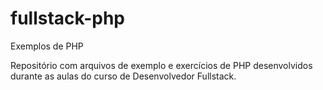 # fullstack-php
 Exemplos de PHP 

 Repositório com arquivos de exemplo e exercícios de PHP desenvolvidos durante as aulas do curso de Desenvolvedor Fullstack.

